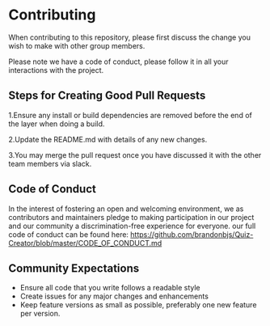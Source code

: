 # Contributing
When contributing to this repository, please first discuss the change you wish to make with other group members.

Please note we have a code of conduct, please follow it in all your interactions with the project.

## Steps for Creating Good Pull Requests
1.Ensure any install or build dependencies are removed before the end of the layer when doing a build.

2.Update the README.md with details of any new changes.

3.You may merge the pull request once you have discussed it with the other team members via slack.

## Code of Conduct
In the interest of fostering an open and welcoming environment, we as contributors and maintainers pledge
to making participation in our project and our community a discrimination-free experience for everyone.
our full code of conduct can be found here: https://github.com/brandonbjs/Quiz-Creator/blob/master/CODE_OF_CONDUCT.md

## Community Expectations

* Ensure all code that you write follows a readable style
* Create issues for any major changes and enhancements
* Keep feature versions as small as possible, preferably one new feature per version.

